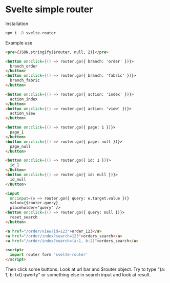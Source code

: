 # Svelte simple router

Installation
```Bash
npm i -D svelte-router
```

Example use
```Html
<pre>{JSON.stringify($router, null, 2)}</pre>

<button on:click={() => router.go({ branch: 'order' })}>
  branch_order
</button>
<button on:click={() => router.go({ branch: 'fabric' })}>
  branch_fabric
</button>

<button on:click={() => router.go({ action: 'index' })}>
  action_index
</button>
<button on:click={() => router.go({ action: 'view' })}>
  action_view
</button>

<button on:click={() => router.go({ page: 1 })}>
  page_1
</button>
<button on:click={() => router.go({ page: null })}>
  page_null
</button>

<button on:click={() => router.go({ id: 1 })}>
  id_1
</Button>
<button on:click={() => router.go({ id: null })}>
  id_null
</Button>

<input
  on:input={e => router.go({ query: e.target.value })}
  value={$router.query}
  placeholder="query" />
<button on:click={() => router.go({ query: null })}>
  reset_search
</button>

<a href="/order/view?id=123">order_123</a>
<a href="/order/index?search=123">orders_search</a>
<a href="/order/index?search=(a:1, b:2)">orders_search</a>

<script>
  import router form 'svelte-router'
</script>
```
Then click some buttons. Look at url bar and $router object. Try to type "(a: 1, b: txt) qwerty" or something else in search input and look at result.
